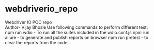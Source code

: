 # webdriverio_repo
Webdriver IO POC repo
</br>
Author- Vijay Bhosle
Use following commands to perform different test:
npm run wdio - To run all the suites included in the wdio.conf.js
npm run allure - to generate and publish reports on browser
npm run pretest - to clear the reports from the code.
